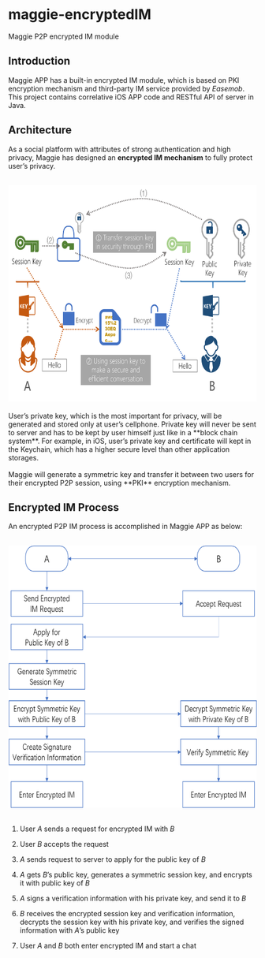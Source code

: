 # maggie-encryptedIM
Maggie P2P encrypted IM module

## Introduction
Maggie APP has a built-in encrypted IM module, which is based on PKI encryption mechanism and third-party IM service provided by *Easemob*. This project contains correlative iOS APP code and RESTful API of server in Java.

## Architecture
As a social platform with attributes of strong authentication and high privacy, Maggie has designed an **encrypted IM mechanism** to fully protect user’s privacy. 
<br/>
<div align="center">
  <img src="https://github.com/WuShengRan/maggie-encryptedIM/blob/master/archi_IM.png" width = "655" height = "439" alt="EncryptedIM_Arch" />
</div>
<br/>
User’s private key, which is the most important for privacy, will be generated and stored only at user’s cellphone. Private key will never be sent to server and has to be kept by user himself just like in a **block chain system**. For example, in iOS, user’s private key and certificate will kept in the Keychain, which has a higher secure level than other application storages.
<br/><br/>
Maggie will generate a symmetric key and transfer it between two users for their encrypted P2P session, using **PKI** encryption mechanism.
<br/>

## Encrypted IM Process
An encrypted P2P IM process is accomplished in Maggie APP as below:
<br/>
<div align="center">
  <img src="https://github.com/WuShengRan/maggie-encryptedIM/blob/master/proc_IM.png" width = "650" height = "532" alt="EncryptedIM_Arch" />
</div>
<br/>
<ol>
<li><p>User <i>A</i> sends a request for encrypted IM with <i>B</i></p></li>
<li><p>User <i>B</i> accepts the request</p></li>
<li><p><i>A</i> sends request to server to apply for the public key of <i>B</i></p></li>
<li><p><i>A</i> gets <i>B</i>’s public key, generates a symmetric session key, and encrypts it with public key of <i>B</i></p></li>
<li><p><i>A</i> signs a verification information with his private key, and send it to <i>B</i></p></li>
<li><p><i>B</i> receives the encrypted session key and verification information, decrypts the session key with his private key, and verifies the signed information with <i>A</i>’s public key</p></li>
<li><p>User <i>A</i> and <i>B</i> both enter encrypted IM and start a chat</p></li>
</ol>
